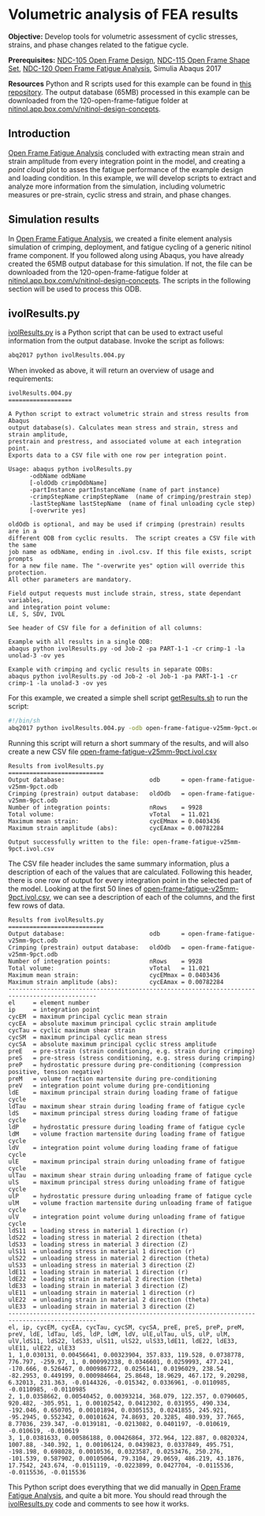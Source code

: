 # Volumetric analysis of FEA results

**Objective:** Develop tools for volumetric assessment of cyclic stresses, strains, and phase changes related to the fatigue cycle.

**Prerequisites:** [NDC-105 Open Frame Design](../105-open-frame-design), [NDC-115 Open Frame Shape Set](../115-open-frame-shape-set), [NDC-120 Open Frame Fatigue Analysis](../120-open-frame-fatigue), Simulia Abaqus 2017

**Resources** Python and R scripts used for this example can be found in [this repository](.). The output database (65MB) processed in this example can be downloaded from the 120-open-frame-fatigue folder at [nitinol.app.box.com/v/nitinol-design-concepts](https://nitinol.box.com/v/nitinol-design-concepts).

## Introduction

[Open Frame Fatigue Analysis](../120-open-frame-fatigue) concluded with extracting mean strain and strain amplitude from every integration point in the model, and creating a *point cloud* plot to asses the fatigue performance of the example design and loading condition. In this example, we will develop scripts to extract and analyze more information from the simulation, including volumetric measures or pre-strain, cyclic stress and strain, and phase changes.

## Simulation results

In [Open Frame Fatigue Analysis](../120-open-frame-fatigue), we created a finite element analysis simulation of crimping, deployment, and fatigue cycling of a generic nitinol frame component. If you followed along using Abaqus, you have already created the 65MB output database for this simulation. If not, the file can be downloaded from the 120-open-frame-fatigue folder at [nitinol.app.box.com/v/nitinol-design-concepts](https://nitinol.box.com/v/nitinol-design-concepts). The scripts in the following section will be used to process this ODB.

## ivolResults.py

[ivolResults.py](ivolResults.004.py) is a Python script that can be used to extract useful information from the output database. Invoke the script as follows:

```sh
abq2017 python ivolResults.004.py
```
When invoked as above, it will return an overview of usage and requirements:
```
ivolResults.004.py
==================

A Python script to extract volumetric strain and stress results from Abaqus
output database(s). Calculates mean stress and strain, stress and strain amplitude,
prestrain and prestress, and associated volume at each integration point.
Exports data to a CSV file with one row per integration point.

Usage: abaqus python ivolResults.py
      -odbName odbName
      [-oldOdb crimpOdbName]
      -partInstance partInstanceName (name of part instance)
      -crimpStepName crimpStepName  (name of crimping/prestrain step)
      -lastStepName lastStepName  (name of final unloading cycle step)
      [-overwrite yes]

oldOdb is optional, and may be used if crimping (prestrain) results are in a
different ODB from cyclic results.  The script creates a CSV file with the same
job name as odbName, ending in .ivol.csv. If this file exists, script prompts
for a new file name. The "-overwrite yes" option will override this protection.
All other parameters are mandatory.

Field output requests must include strain, stress, state dependant variables,
and integration point volume:
LE, S, SDV, IVOL

See header of CSV file for a definition of all columns:

Example with all results in a single ODB:
abaqus python ivolResults.py -od Job-2 -pa PART-1-1 -cr crimp-1 -la unolad-3 -ov yes

Example with crimping and cyclic results in separate ODBs:
abaqus python ivolResults.py -od Job-2 -ol Job-1 -pa PART-1-1 -cr crimp-1 -la unolad-3 -ov yes
```
For this example, we created a simple shell script [getResults.sh](./getResults.sh) to run the script:
```getResults.sh
#!/bin/sh
abq2017 python ivolResults.004.py -odb open-frame-fatigue-v25mm-9pct.odb -pa D101-ASCUT-FRAME-1 -cr crimp-10mm -la diastole-03
```
Running this script will return a short summary of the results, and will also create a new CSV file [open-frame-fatigue-v25mm-9pct.ivol.csv](./open-frame-fatigue-v25mm-9pct.ivol.csv) 
```
Results from ivolResults.py
===========================
Output database:                        odb      = open-frame-fatigue-v25mm-9pct.odb
Crimping (prestrain) output database:   oldOdb   = open-frame-fatigue-v25mm-9pct.odb
Number of integration points:           nRows    = 9928
Total volume:                           vTotal   = 11.021
Maximum mean strain:                    cycEMmax = 0.0403436
Maximum strain amplitude (abs):         cycEAmax = 0.00782284

Output successfully written to the file: open-frame-fatigue-v25mm-9pct.ivol.csv
```
The CSV file header includes the same summary information, plus a description of each of the values that are calculated. Following this header, there is one row of output for every integration point in the selected part of the model. Looking at the first 50 lines of [open-frame-fatigue-v25mm-9pct.ivol.csv](./open-frame-fatigue-v25mm-9pct.ivol.csv), we can see a description of each of the columns, and the first few rows of data.
```
Results from ivolResults.py
===========================
Output database:                        odb      = open-frame-fatigue-v25mm-9pct.odb
Crimping (prestrain) output database:   oldOdb   = open-frame-fatigue-v25mm-9pct.odb
Number of integration points:           nRows    = 9928
Total volume:                           vTotal   = 11.021
Maximum mean strain:                    cycEMmax = 0.0403436
Maximum strain amplitude (abs):         cycEAmax = 0.00782284
-----------------------------------------------------------------------------------------------
el     = element number
ip     = integration point
cycEM  = maximum principal cyclic mean strain
cycEA  = absolute maximum principal cyclic strain amplitude
cycTau = cyclic maximum shear strain
cycSM  = maximum principal cyclic mean stress
cycSA  = absolute maximum principal cyclic stress amplitude
preE   = pre-strain (strain conditioning, e.g. strain during crimping)
preS   = pre-stress (stress conditioning, e.g. stress during crimping)
preP   = hydrostatic pressure during pre-conditioning (compression positive, tension negative)
preM   = volume fraction martensite during pre-conditioning
preV   = integration point volume during pre-conditioning
ldE    = maximum principal strain during loading frame of fatigue cycle
ldTau  = maximum shear strain during loading frame of fatigue cycle
ldS    = maximum principal stress during loading frame of fatigue cycle
ldP    = hydrostatic pressure during loading frame of fatigue cycle
ldM    = volume fraction martensite during loading frame of fatigue cycle
ldV    = integration point volume during loading frame of fatigue cycle
ulE    = maximum principal strain during unloading frame of fatigue cycle
ulTau  = maximum shear strain during unloading frame of fatigue cycle
ulS    = maximum principal stress during unloading frame of fatigue cycle
ulP    = hydrostatic pressure during unloading frame of fatigue cycle
ulM    = volume fraction martensite during unloading frame of fatigue cycle
ulV    = integration point volume during unloading frame of fatigue cycle
ldS11  = loading stress in material 1 direction (r)
ldS22  = loading stress in material 2 direction (theta)
ldS33  = loading stress in material 3 direction (Z)
ulS11  = unloading stress in material 1 direction (r)
ulS22  = unloading stress in material 2 direction (theta)
ulS33  = unloading stress in material 3 direction (Z)
ldE11  = loading strain in material 1 direction (r)
ldE22  = loading strain in material 2 direction (theta)
ldE33  = loading strain in material 3 direction (Z)
ulE11  = unloading strain in material 1 direction (r)
ulE22  = unloading strain in material 2 direction (theta)
ulE33  = unloading strain in material 3 direction (Z)
-----------------------------------------------------------------------------------------------
el, ip, cycEM, cycEA, cycTau, cycSM, cycSA, preE, preS, preP, preM, preV, ldE, ldTau, ldS, ldP, ldM, ldV, ulE,ulTau, ulS, ulP, ulM, ulV,ldS11, ldS22, ldS33, ulS11, ulS22, ulS33,ldE11, ldE22, ldE33, ulE11, ulE22, ulE33
1, 1,0.030131, 0.00456641, 0.00323904, 357.833, 119.528, 0.0738778, 776.797, -259.97, 1, 0.000992338, 0.0346601, 0.0259993, 477.241, -170.666, 0.526467, 0.000986772, 0.0256141, 0.0196029, 238.54, -82.2953, 0.449199, 0.000984664, 25.8648, 18.9629, 467.172, 9.20298, 6.32013, 231.363, -0.0144326, -0.015342, 0.0336961, -0.0110985, -0.0110985, -0.0110985
2, 1,0.0358662, 0.00540452, 0.00393214, 368.079, 122.357, 0.0790605, 920.482, -305.951, 1, 0.00102542, 0.0412302, 0.031955, 490.334, -192.046, 0.650705, 0.00101894, 0.0305153, 0.0241855, 245.921, -95.2945, 0.552342, 0.00101624, 74.8693, 20.3285, 480.939, 37.7665, 8.77036, 239.347, -0.0139181, -0.0213082, 0.0401197, -0.010619, -0.010619, -0.010619
3, 1,0.0381633, 0.00586188, 0.00426864, 372.964, 122.887, 0.0820324, 1007.88, -340.392, 1, 0.00106124, 0.0439823, 0.0337849, 495.751, -198.198, 0.698028, 0.0010536, 0.0323587, 0.0253476, 250.276, -101.539, 0.587902, 0.00105064, 79.3104, 29.0659, 486.219, 43.1876, 17.7542, 243.674, -0.0151119, -0.0223899, 0.0427704, -0.0115536, -0.0115536, -0.0115536
```
This Python script does everything that we did manually in [Open Frame Fatigue Analysis](../120-open-frame-fatigue), and quite a bit more. You should read through the [ivolResults.py](./ivolResults.004.py) code and comments to see how it works.
